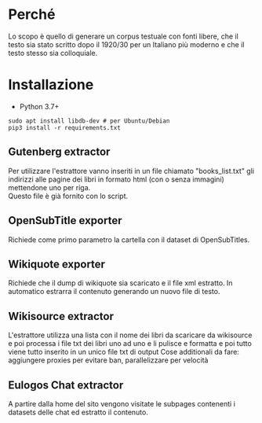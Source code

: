 # Perché

Lo scopo è quello di generare un corpus testuale con fonti libere, che il testo sia stato scritto dopo il 1920/30 per un Italiano più moderno e che il testo stesso sia colloquiale.

# Installazione

* Python 3.7+

```
sudo apt install libdb-dev # per Ubuntu/Debian
pip3 install -r requirements.txt
```

## Gutenberg extractor

Per utilizzare l'estrattore vanno inseriti in un file chiamato "books_list.txt" gli indirizzi alle pagine dei libri in formato html (con o senza immagini) mettendone uno per riga.  
Questo file è già fornito con lo script.

## OpenSubTitle exporter

Richiede come primo parametro la cartella con il dataset di OpenSubTitles.

## Wikiquote exporter

Richiede che il dump di wikiquote sia scaricato e il file xml estratto. In automatico estrarra il contenuto generando un nuovo file di testo.

## Wikisource extractor
L'estrattore utilizza una lista con il nome dei libri da scaricare da wikisource e poi processa i file txt dei libri uno ad uno e li pulisce e formatta e poi tutto viene tutto inserito in un unico file txt di output
Cose additionali da fare: aggiungere proxies per evitare ban, parallelizzare per velocità

## Eulogos Chat extractor
A partire dalla home del sito vengono visitate le subpages contenenti i datasets delle chat ed estratto il contenuto.

